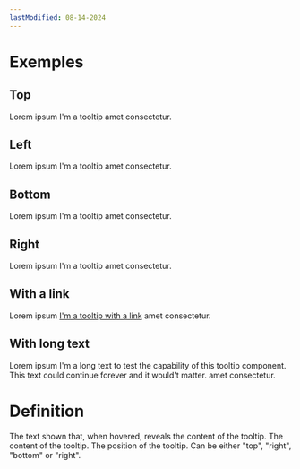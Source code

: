 ```yaml
---
lastModified: 08-14-2024
---
```


<script>
  import { Tooltip, Definition } from "$lib/components";
</script>

# Exemples

## Top

Lorem ipsum <Tooltip title="dolor sit" position="top">I'm a tooltip</Tooltip> amet consectetur.

## Left

Lorem ipsum <Tooltip title="dolor sit" position="left">I'm a tooltip</Tooltip> amet consectetur.

## Bottom

Lorem ipsum <Tooltip title="dolor sit" position="bottom">I'm a tooltip</Tooltip> amet consectetur.

## Right

Lorem ipsum <Tooltip title="dolor sit" position="right">I'm a tooltip</Tooltip> amet consectetur.

## With a link

Lorem ipsum <Tooltip title="dolor sit">[I'm a tooltip with a link](#)</Tooltip> amet consectetur.

## With long text

Lorem ipsum <Tooltip title="dolor sit">I'm a long text to test the capability of this tooltip component. This text could continue forever and it would't matter.</Tooltip> amet consectetur.

# Definition

<Definition name="Tooltip" description="The tooltip component.">
  <Definition.Prop type="string" path="title" required>The text shown that, when hovered, reveals the content of the tooltip.</Definition.Prop>
  <Definition.Prop type="HTMLElement" path="<slot>" required>The content of the tooltip.</Definition.Prop>
  <Definition.Prop type="string" path="position" default="top">The position of the tooltip. Can be either "top", "right", "bottom" or "right".</Definition.Prop>
</Definition>
